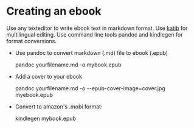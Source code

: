# Creating an ebook

Use any texteditor to write ebook text in markdown format. Use [katib](http://katibapp.com) for multilingual editing. 
Use command line tools pandoc and kindlegen for format conversions.

* Use pandoc to convert markdown (.md) file to ebook (.epub)

    pandoc yourfilename.md -o mybook.epub

* Add a cover to your ebook

    pandoc yourfilename.md -o --epub-cover-image=cover.jpg myebook.epub

* Convert to amazon's .mobi format:

    kindlegen mybook.epub 


